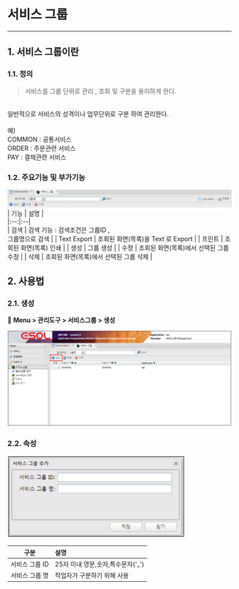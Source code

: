 # 서비스 그룹 

---

## 1. 서비스 그룹이란
### 1.1. 정의

>서비스를 그룹 단위로 관리 , 조회 및 구분을 용이하게 한다.
 <BR/>
 일반적으로 서비스의 성격이나 업무단위로 구분 하여 관리한다.
 <BR/>
 <BR/>
 예)
 <BR/>
  COMMON : 공통서비스<BR/>
  ORDER  : 주문관련 서비스<BR/>
  PAY : 결제관련 서비스

### 1.2. 주요기능 및 부가기능
<img src = "./images/03-01-management-tools-service-group-01-2.png" width = "600px"> </img>
| 기능 | 설명 |  
|:--:|:--|  
| 검색  | 검색 기능 :  검색조건은 그룹ID ,<br/> 그룹명으로 검색 |
| Text Export  | 조회된 화면(목록)을 Text 로 Export |
| 프린트  | 조회된 화면(목록) 인쇄 |
| 생성  | 그룹 생성 |
| 수정  | 조회된 화면(목록)에서 선택된 그룹 수정 |
| 삭제  | 조회된 화면(목록)에서 선택된 그룹 삭제 |


## 2. 사용법
### 2.1. 생성

🎈 __Menu > 관리도구 > 서비스그룹 > 생성__

<img src = "./images/03-management-tools-service-group-01.PNG" width = "750px"> </img>

### 2.2. 속성

<img src = "./images/03-management-tools-service-group-02.PNG" width = "400px"> </img>

| 구분 | 설명 |
|:--:|:--|
| 서비스 그룹 ID | 25자 이내 영문,숫자,특수문자('_') |
| 서비스 그룹 명 | 작업자가 구분하기 위해 사용 |
